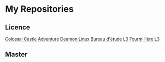 # My Repositories 

## Licence
[Colossal Castle Adventure](https://github.com/antoine-white/Colossal-Castle-Adventure)
[Deamon Linux](https://github.com/antoine-white/deamon-c-l3)
[Bureau d'étude L3](https://github.com/antoine-white/BE-L3)
[Fourmillière L3](https://github.com/antoine-white/IHM-project)


## Master


<!--
**antoine-white/antoine-white** is a ✨ _special_ ✨ repository because its `README.md` (this file) appears on your GitHub profile.

Here are some ideas to get you started:

- 🔭 I’m currently working on ...
- 🌱 I’m currently learning ...
- 👯 I’m looking to collaborate on ...
- 🤔 I’m looking for help with ...
- 💬 Ask me about ...
- 📫 How to reach me: ...
- 😄 Pronouns: ...
- ⚡ Fun fact: ...
-->
